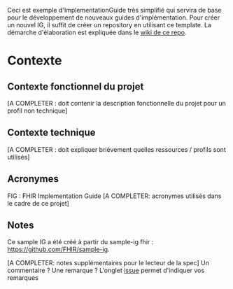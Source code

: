 Ceci est exemple d'ImplementationGuide très simplifié qui servira de base pour le développement de nouveaux guides d'implémentation. Pour créer un nouvel IG, il suffit de créer un repository en utilisant ce template. La démarche d'élaboration est expliquée dans le [wiki de ce repo](https://github.com/ansforge/FIG_ans-ig-sample/wiki).

# Contexte

## Contexte fonctionnel du projet
[A COMPLETER : doit contenir la description fonctionnelle du projet pour un profil non technique]

## Contexte technique
[A COMPLETER : doit expliquer brièvement quelles ressources / profils sont utilisés]

## Acronymes
FIG : FHIR Implementation Guide
[A COMPLETER: acronymes utilisés dans le cadre de ce projet]

## Notes
Ce sample IG a été créé à partir du sample-ig fhir : https://github.com/FHIR/sample-ig.

[A COMPLETER: notes supplémentaires pour le lecteur de la spec]
Un commentaire ? Une remarque ? L'onglet [issue](https://docs.github.com/fr/issues) permet d'indiquer vos remarques